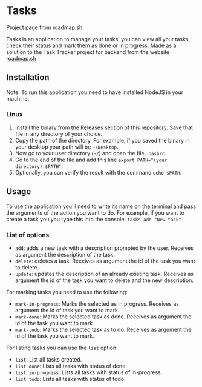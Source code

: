 # Tasks
[Project page](https://roadmap.sh/projects/task-tracker) from roadmap.sh

Tasks is an application to manage your tasks, you can view all your tasks, check their status and mark them as done or in progress.
Made as a solution to the Task Tracker project for backend from the website [roadmap.sh](roadmap.sh)

## Installation
Note: To run this application you need to have installed NodeJS in your machine.

### Linux
1. Install the binary from the Releases section of this repository. Save that file in any directory of your choice.
2. Copy the path of the directory. For example, if you saved the binary in your desktop your path will be `~/Desktop`.
3. Now go to your user directory (`~/`) and open the file `.bashrc`.
4. Go to the end of the file and add this line `export PATH="(your directory):$PATH"`.
5. Optionally, you can verify the result with the command `echo $PATH`.

## Usage
To use the application you'll need to write its name on the terminal and pass the arguments of the action you want to do. For example, if you want to create a task you you type this into the console: `tasks add "New task"`

### List of options
* `add`: adds a new task with a description prompted by the user. Receives as argument the description of the task.
* `delete`: deletes a task. Receives as argument the id of the task you want to delete.
* `update`: updates the description of an already existing task. Receives as argument the id of the task you want to delete and the new description.

For marking tasks you need to use the following:
* `mark-in-progress`: Marks the selected as in progress. Receives as argument the id of task you want to mark.
* `mark-done`: Marks the selected task as done. Receives as argument the id of the task you want to mark.
* `mark-todo`: Marks the selected task as to do. Receives as argument the id of the task you want to mark.

For listing tasks you can use the `list` option:
* `list`: List all tasks created.
* `list done`: Lists all tasks with status of done.
* `list in-progress`: Lists all tasks with status of in-progress.
* `list todo`: Lists all tasks with status of todo.